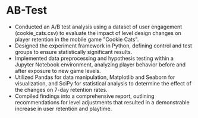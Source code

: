 # AB-Test

- Conducted an A/B test analysis using a dataset of user engagement (cookie_cats.csv) to evaluate the impact of level design changes on player retention in the mobile game "Cookie Cats".
- Designed the experiment framework in Python, defining control and test groups to ensure statistically significant results.
- Implemented data preprocessing and hypothesis testing within a Jupyter Notebook environment, analyzing player behavior before and after exposure to new game levels.
- Utilized Pandas for data manipulation, Matplotlib and Seaborn for visualization, and SciPy for statistical analysis to determine the effect of the changes on 7-day retention rates.
- Compiled findings into a comprehensive report, outlining recommendations for level adjustments that resulted in a demonstrable increase in user retention and playtime.
